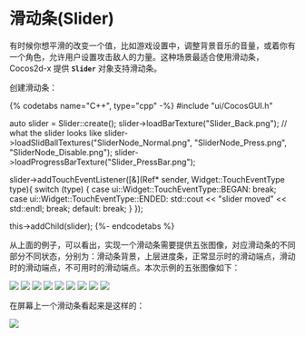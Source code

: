 # 滑动条(Slider)

有时候你想平滑的改变一个值，比如游戏设置中，调整背景音乐的音量，或着你有一个角色，允许用户设置攻击敌人的力量。这种场景最适合使用滑动条，Cocos2d-x 提供 __`Slider`__ 对象支持滑动条。

创建滑动条：

{% codetabs name="C++", type="cpp" -%}
#include "ui/CocosGUI.h"

auto slider = Slider::create();
slider->loadBarTexture("Slider_Back.png"); // what the slider looks like
slider->loadSlidBallTextures("SliderNode_Normal.png", "SliderNode_Press.png", "SliderNode_Disable.png");
slider->loadProgressBarTexture("Slider_PressBar.png");

slider->addTouchEventListener([&](Ref* sender, Widget::TouchEventType type){
        switch (type)
        {
                case ui::Widget::TouchEventType::BEGAN:
                        break;
                case ui::Widget::TouchEventType::ENDED:
                        std::cout << "slider moved" << std::endl;
                        break;
                default:
                        break;
        }
});

this->addChild(slider);
{%- endcodetabs %}

从上面的例子，可以看出，实现一个滑动条需要提供五张图像，对应滑动条的不同部分不同状态，分别为：滑动条背景，上层进度条，正常显示时的滑动端点，滑动时的滑动端点，不可用时的滑动端点。本次示例的五张图像如下：

![](../../en/ui_components/ui_components-img/Slider_Back.png "") ![](../../en/basic_concepts/basic_concepts-img/smallSpacer.png "") ![](../../en/ui_components/ui_components-img/Slider_PressBar.png "") ![](../../en/basic_concepts/basic_concepts-img/smallSpacer.png "")
![](../../en/ui_components/ui_components-img/SliderNode_Normal.png "") ![](../../en/basic_concepts/basic_concepts-img/smallSpacer.png "") ![](../../en/ui_components/ui_components-img/SliderNode_Press.png "") ![](../../en/basic_concepts/basic_concepts-img/smallSpacer.png "")
![](../../en/ui_components/ui_components-img/SliderNode_Disable.png "")

在屏幕上一个滑动条看起来是这样的：

![](../../en/ui_components/ui_components-img/Slider_example.png "")
